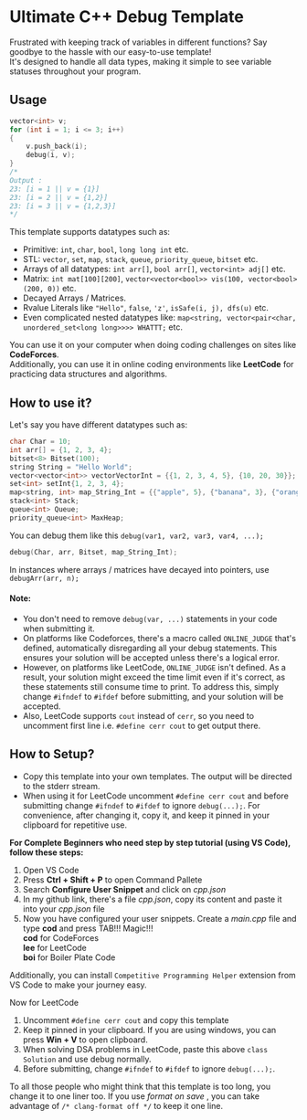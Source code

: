 # Ultimate C++ Debug Template
Frustrated with keeping track of variables in different functions? Say goodbye to the hassle with our easy-to-use template! <br> It's designed to handle all data types, making it simple to see variable statuses throughout your program.

## Usage 
```c++
vector<int> v;
for (int i = 1; i <= 3; i++)
{
    v.push_back(i);
    debug(i, v);
}
/*
Output :
23: [i = 1 || v = {1}]
23: [i = 2 || v = {1,2}]
23: [i = 3 || v = {1,2,3}]
*/
```
This template supports datatypes such as:

- Primitive: `int`, `char`, `bool`, `long long int` etc.
- STL: `vector`, `set`, `map`, `stack`, `queue`, `priority_queue`, `bitset` etc.
- Arrays of all datatypes: `int arr[]`, `bool arr[]`, `vector<int> adj[]` etc.
- Matrix: `int mat[100][200]`, `vector<vector<bool>> vis(100, vector<bool> (200, 0))` etc.
- Decayed Arrays / Matrices.
- Rvalue Literals like `"Hello"`, `false`, `'z'`, `isSafe(i, j), dfs(u)` etc.  
- Even complicated nested datatypes like: `map<string, vector<pair<char, unordered_set<long long>>>> WHATTT;` etc.

You can use it on your computer when doing coding challenges on sites like **CodeForces**. <br>
Additionally, you can use it in online coding environments like **LeetCode** for practicing data structures and algorithms.

## How to use it?

Let's say you have different datatypes such as:
```c++
char Char = 10;
int arr[] = {1, 2, 3, 4};
bitset<8> Bitset(100);
string String = "Hello World";
vector<vector<int>> vectorVectorInt = {{1, 2, 3, 4, 5}, {10, 20, 30}};
set<int> setInt{1, 2, 3, 4};
map<string, int> map_String_Int = {{"apple", 5}, {"banana", 3}, {"orange", 7}};
stack<int> Stack;
queue<int> Queue;
priority_queue<int> MaxHeap;
```
You can debug them like this `debug(var1, var2, var3, var4, ...);`
```c++ 
debug(Char, arr, Bitset, map_String_Int);
```
In instances where arrays / matrices have decayed into pointers, use `debugArr(arr, n);`

#### Note:

- You don't need to remove `debug(var, ...)` statements in your code when submitting it. <br>
- On platforms like Codeforces, there's a macro called `ONLINE_JUDGE` that's defined, automatically disregarding all your debug statements. This ensures your solution will be accepted unless there's a logical error. <br>
- However, on platforms like LeetCode, `ONLINE_JUDGE` isn't defined. As a result, your solution might exceed the time limit even if it's correct, as these statements still consume time to print. To address this, simply change `#ifndef` to `#ifdef` before submitting, and your solution will be accepted. <br>
- Also, LeetCode supports `cout` instead of `cerr`, so you need to uncomment first line i.e. `#define cerr cout` to get output there.  

## How to Setup?

- Copy this template into your own templates. The output will be directed to the stderr stream.
- When using it for LeetCode uncomment `#define cerr cout` and before submitting change `#ifndef` to `#ifdef` to ignore `debug(...);`. For convenience, after changing it, copy it, and keep it pinned in your clipboard for repetitive use.

**For Complete Beginners who need step by step tutorial (using VS Code), follow these steps:**

1. Open VS Code
2. Press **Ctrl + Shift + P** to open Command Pallete
3. Search **Configure User Snippet** and click on _cpp.json_
4. In my github link, there's a file _cpp.json_, copy its content and paste it into your _cpp.json_ file
5. Now you have configured your user snippets. Create a _main.cpp_ file and type **cod** and press TAB!!! Magic!!! <br>
**cod** for CodeForces <br>
**lee** for LeetCode <br>
**boi** for Boiler Plate Code 

Additionally, you can install `Competitive Programming Helper` extension from VS Code to make your journey easy.

Now for LeetCode

1. Uncomment `#define cerr cout` and copy this template
2. Keep it pinned in your clipboard. If you are using windows, you can press **Win + V** to open clipboard.
3. When solving DSA problems in LeetCode, paste this above `class Solution` and use debug normally.
4. Before submitting, change `#ifndef` to `#ifdef` to ignore `debug(...);`.


To all those people who might think that this template is too long, you change it to one liner too. If you use _format on save_ , you can take advantage of `/* clang-format off */` to keep it one line.

